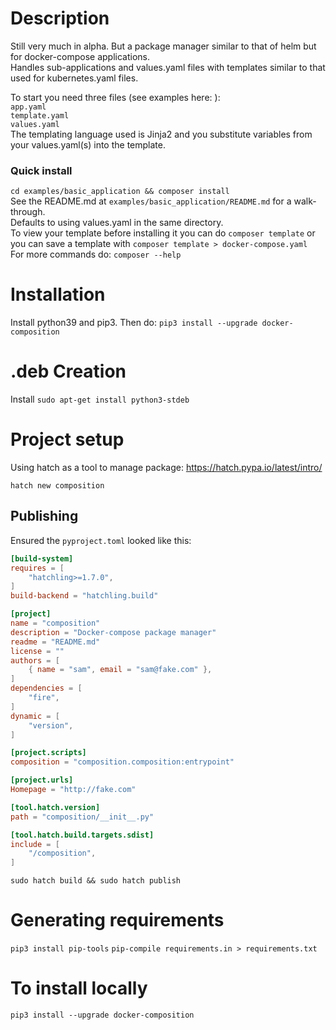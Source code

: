 # Description
Still very much in alpha. But a package manager similar to that of helm but for docker-compose applications. <br/>
Handles sub-applications and values.yaml files with templates similar to that used for kubernetes.yaml files. <br/>

To start you need three files (see examples here:  ): <br/>
`app.yaml` <br/>
`template.yaml` <br/>
`values.yaml` <br/>
The templating language used is Jinja2 and you substitute variables from your values.yaml(s) into the template. <br/>
### Quick install
`cd examples/basic_application && composer install` <br/>
See the README.md at `examples/basic_application/README.md` for a walk-through. <br/>
Defaults to using values.yaml in the same directory. <br/>
To view your template before installing it you can do `composer template` or you can save a template with `composer template > docker-compose.yaml` <br/>
For more commands do: `composer --help`
# Installation
Install python39 and pip3.
Then do:
`pip3 install --upgrade docker-composition`

# .deb Creation
Install
`sudo apt-get install python3-stdeb`


# Project setup 
Using hatch as a tool to manage package:
https://hatch.pypa.io/latest/intro/

`hatch new composition`

## Publishing

Ensured the `pyproject.toml` looked like this:
```toml
[build-system]
requires = [
    "hatchling>=1.7.0",
]
build-backend = "hatchling.build"

[project]
name = "composition"
description = "Docker-compose package manager"
readme = "README.md"
license = ""
authors = [
    { name = "sam", email = "sam@fake.com" },
]
dependencies = [
    "fire",
]
dynamic = [
    "version",
]

[project.scripts]
composition = "composition.composition:entrypoint"

[project.urls]
Homepage = "http://fake.com"

[tool.hatch.version]
path = "composition/__init__.py"

[tool.hatch.build.targets.sdist]
include = [
    "/composition",
]
```

`sudo hatch build && sudo hatch publish`

# Generating requirements
`pip3 install pip-tools`
`pip-compile requirements.in > requirements.txt`

# To install locally
`pip3 install --upgrade docker-composition`